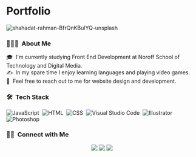 # Portfolio

![shahadat-rahman-BfrQnKBulYQ-unsplash](https://user-images.githubusercontent.com/91593840/173122842-02238b95-896a-4576-b0bc-e04102375106.jpg)

### 👨🏻‍💻 &nbsp;About Me

🎓 &nbsp;I'm currently studying Front End Development at Noroff School of Technology and Digital Media.\
✍️ &nbsp;In my spare time I enjoy learning languages and playing video games.\
💬 &nbsp;Feel free to reach out to me for website design and development.


### 🛠 &nbsp;Tech Stack


![JavaScript](https://img.shields.io/badge/-JavaScript-05122A?style=flat&logo=javascript)&nbsp;
![HTML](https://img.shields.io/badge/-HTML-05122A?style=flat&logo=HTML5)&nbsp;
![CSS](https://img.shields.io/badge/-CSS-05122A?style=flat&logo=CSS3&logoColor=1572B6)&nbsp;
![Visual Studio Code](https://img.shields.io/badge/-Visual%20Studio%20Code-05122A?style=flat&logo=visual-studio-code&logoColor=007ACC)&nbsp;
![Illustrator](https://img.shields.io/badge/-Illustrator-05122A?style=flat&logo=adobe-illustrator)&nbsp;
![Photoshop](https://img.shields.io/badge/-Photoshop-05122A?style=flat&logo=adobe-photoshop)&nbsp;



### 🤝🏻 &nbsp;Connect with Me

<p align="center">
<a href="mailto:aesiseide@gmail.com"><img src="https://img.shields.io/badge/-aesiseide@gmail.com-D14836?style=flat&logo=Gmail&logoColor=white"/></a>
<a href="https://instagram.com/aesiseide/"><img src="https://img.shields.io/badge/-@aesiseide-E4405F?style=flat&logo=Instagram&logoColor=white"/></a>
<a href="https://facebook.com/aesis.eide"><img src="https://img.shields.io/badge/-@aesis.eide-1877F2?style=flat&logo=Facebook&logoColor=white"/></a>
</p>

